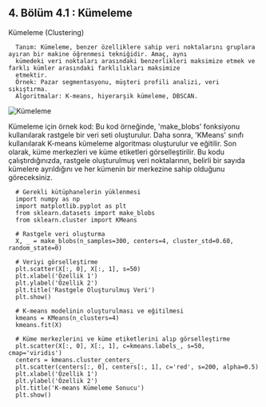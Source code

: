 ## 4. Bölüm 4.1 : Kümeleme

Kümeleme (Clustering)

      Tanım: Kümeleme, benzer özelliklere sahip veri noktalarını gruplara ayıran bir makine öğrenmesi tekniğidir. Amaç, aynı 
      kümedeki veri noktaları arasındaki benzerlikleri maksimize etmek ve farklı kümler arasındaki farklılıkları maksimize 
      etmektir.
      Örnek: Pazar segmentasyonu, müşteri profili analizi, veri sıkıştırma.
      Algoritmalar: K-means, hiyerarşik kümeleme, DBSCAN.


![Kümeleme](kümeleme.jpg)


Kümeleme için örnek kod: Bu kod örneğinde, 'make_blobs' fonksiyonu kullanılarak rastgele bir veri seti oluşturulur. Daha sonra, 'KMeans' sınıfı kullanılarak K-means kümeleme algoritması oluşturulur ve eğitilir. Son olarak, küme merkezleri ve küme etiketleri görselleştirilir. Bu kodu çalıştırdığınızda, rastgele oluşturulmuş veri noktalarının, belirli bir sayıda kümelere ayrıldığını ve her kümenin bir merkezine sahip olduğunu göreceksiniz.

      # Gerekli kütüphanelerin yüklenmesi
      import numpy as np
      import matplotlib.pyplot as plt
      from sklearn.datasets import make_blobs
      from sklearn.cluster import KMeans
      
      # Rastgele veri oluşturma
      X, _ = make_blobs(n_samples=300, centers=4, cluster_std=0.60, random_state=0)
      
      # Veriyi görselleştirme
      plt.scatter(X[:, 0], X[:, 1], s=50)
      plt.xlabel('Özellik 1')
      plt.ylabel('Özellik 2')
      plt.title('Rastgele Oluşturulmuş Veri')
      plt.show()
      
      # K-means modelinin oluşturulması ve eğitilmesi
      kmeans = KMeans(n_clusters=4)
      kmeans.fit(X)
      
      # Küme merkezlerini ve küme etiketlerini alıp görselleştirme
      plt.scatter(X[:, 0], X[:, 1], c=kmeans.labels_, s=50, cmap='viridis')
      centers = kmeans.cluster_centers_
      plt.scatter(centers[:, 0], centers[:, 1], c='red', s=200, alpha=0.5)
      plt.xlabel('Özellik 1')
      plt.ylabel('Özellik 2')
      plt.title('K-means Kümeleme Sonucu')
      plt.show()

